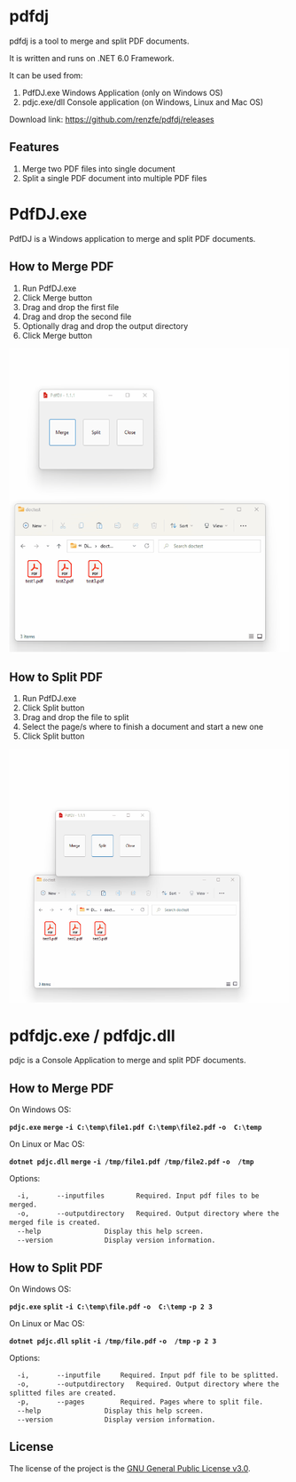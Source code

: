 # pdfdj
pdfdj is a tool to merge and split PDF documents.

It is written and runs on .NET 6.0 Framework.

It can be used from: 
1. PdfDJ.exe Windows Application (only on Windows OS)
2. pdjc.exe/dll Console application (on Windows, Linux and Mac OS)

Download link: https://github.com/renzfe/pdfdj/releases

## Features
1. Merge two PDF files into single document 
2. Split a single PDF document into multiple PDF files 


# PdfDJ.exe 
PdfDJ is a Windows application to merge and split PDF documents.

## How to Merge PDF
1. Run PdfDJ.exe
2. Click Merge button
3. Drag and drop the first file
4. Drag and drop the second file
5. Optionally drag and drop the output directory
6. Click Merge button

![Merge](/docs/Merge-Demo.gif)

## How to Split PDF
1. Run PdfDJ.exe
2. Click Split button
3. Drag and drop the file to split
4. Select the page/s where to finish a document and start a new one
5. Click Split button

![Split](/docs/Split-Demo.gif)


# pdfdjc.exe / pdfdjc.dll
pdjc is a Console Application to merge and split PDF documents.

## How to Merge PDF
On Windows OS:

**`pdjc.exe`** **`merge`** **`-i C:\temp\file1.pdf C:\temp\file2.pdf`** **`-o  C:\temp`**  

On Linux or Mac OS:

**`dotnet pdjc.dll`** **`merge`** **`-i /tmp/file1.pdf /tmp/file2.pdf`** **`-o  /tmp`**  


Options:
```
  -i, 		--inputfiles		Required. Input pdf files to be merged.
  -o, 		--outputdirectory	Required. Output directory where the merged file is created.
  --help				Display this help screen.
  --version				Display version information.
```

## How to Split PDF
On Windows OS:

**`pdjc.exe`** **`split`** **`-i C:\temp\file.pdf`** **`-o  C:\temp`** **`-p 2 3`** 

On Linux or Mac OS:

**`dotnet pdjc.dll`** **`split`** **`-i /tmp/file.pdf`** **`-o  /tmp`**  **`-p 2 3`** 


Options:
```
  -i, 		--inputfile		Required. Input pdf file to be splitted.
  -o, 		--outputdirectory	Required. Output directory where the splitted files are created.
  -p,		--pages			Required. Pages where to split file.
  --help				Display this help screen.
  --version				Display version information.
```



License
---
The license of the project is the [GNU General Public License v3.0](LICENSE).

